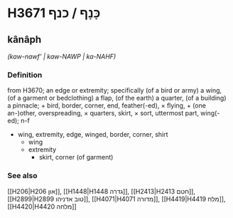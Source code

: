 # H3671 כָּנָף / כנף

## kânâph

_(kaw-nawf' | kaw-NAWP | ka-NAHF)_

### Definition

from H3670; an edge or extremity; specifically (of a bird or army) a wing, (of a garment or bedclothing) a flap, (of the earth) a quarter, (of a building) a pinnacle; + bird, border, corner, end, feather(-ed), × flying, + (one an-)other, overspreading, × quarters, skirt, × sort, uttermost part, wing(-ed); n-f

- wing, extremity, edge, winged, border, corner, shirt
  - wing
  - extremity
    - skirt, corner (of garment)

### See also

[[H206|H206 און]], [[H1448|H1448 גדרה]], [[H2413|H2413 חטם]], [[H2899|H2899 טוב אדניהו]], [[H4071|H4071 מדורה]], [[H4419|H4419 מלח]], [[H4420|H4420 מלחה]]
